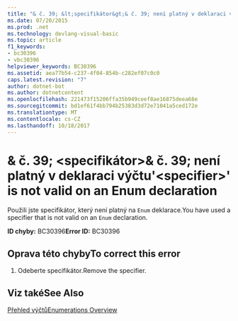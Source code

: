 ```yaml
---
title: "& č. 39; &lt;specifikátor&gt;& č. 39; není platný v deklaraci výčtu"
ms.date: 07/20/2015
ms.prod: .net
ms.technology: devlang-visual-basic
ms.topic: article
f1_keywords:
- bc30396
- vbc30396
helpviewer_keywords: BC30396
ms.assetid: aea77b54-c237-4f04-854b-c282ef07c0c0
caps.latest.revision: "7"
author: dotnet-bot
ms.author: dotnetcontent
ms.openlocfilehash: 221473f15206ffa35b949ceef8ae16875deea68e
ms.sourcegitcommit: bd1ef61f4bb794b25383d3d72e71041a5ced172e
ms.translationtype: MT
ms.contentlocale: cs-CZ
ms.lasthandoff: 10/18/2017
---
```

# <a name="39ltspecifiergt39-is-not-valid-on-an-enum-declaration"></a><span data-ttu-id="4efea-102">& č. 39; &lt;specifikátor&gt;& č. 39; není platný v deklaraci výčtu</span><span class="sxs-lookup"><span data-stu-id="4efea-102">&#39;&lt;specifier&gt;&#39; is not valid on an Enum declaration</span></span>
<span data-ttu-id="4efea-103">Použili jste specifikátor, který není platný na `Enum` deklarace.</span><span class="sxs-lookup"><span data-stu-id="4efea-103">You have used a specifier that is not valid on an `Enum` declaration.</span></span>  
  
 <span data-ttu-id="4efea-104">**ID chyby:** BC30396</span><span class="sxs-lookup"><span data-stu-id="4efea-104">**Error ID:** BC30396</span></span>  
  
## <a name="to-correct-this-error"></a><span data-ttu-id="4efea-105">Oprava této chyby</span><span class="sxs-lookup"><span data-stu-id="4efea-105">To correct this error</span></span>  
  
1.  <span data-ttu-id="4efea-106">Odeberte specifikátor.</span><span class="sxs-lookup"><span data-stu-id="4efea-106">Remove the specifier.</span></span>  
  
## <a name="see-also"></a><span data-ttu-id="4efea-107">Viz také</span><span class="sxs-lookup"><span data-stu-id="4efea-107">See Also</span></span>  
 [<span data-ttu-id="4efea-108">Přehled výčtů</span><span class="sxs-lookup"><span data-stu-id="4efea-108">Enumerations Overview</span></span>](../../visual-basic/programming-guide/language-features/constants-enums/enumerations-overview.md)
